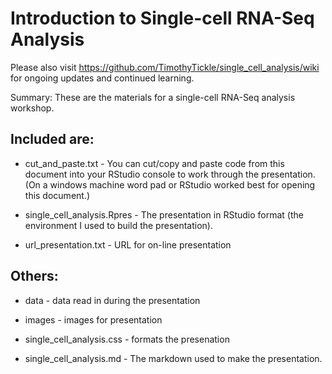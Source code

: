 Introduction to Single-cell RNA-Seq Analysis
===============

Please also visit https://github.com/TimothyTickle/single_cell_analysis/wiki for ongoing updates and continued learning.


Summary: These are the materials for a single-cell RNA-Seq analysis workshop. 

Included are:
-------------

* cut_and_paste.txt - You can cut/copy and paste code from this document into your RStudio console to work through the presentation. (On a windows machine word pad or RStudio worked best for opening this document.)

* single_cell_analysis.Rpres - The presentation in RStudio format (the environment I used to build the presentation).

* url_presentation.txt - URL for on-line presentation



Others:
-------


* data - data read in during the presentation

* images - images for presentation

* single_cell_analysis.css - formats the presenation

* single_cell_analysis.md - The markdown used to make the presentation.
